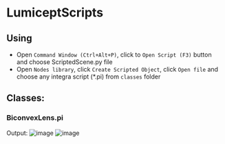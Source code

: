 # LumiceptScripts

## Using
* Open ```Command Window (Ctrl+Alt+P)```, click to ```Open Script (F3)``` button and choose ScriptedScene.py file
* Open ```Nodes library```, click ```Create Scripted Object```, click ```Open file``` and choose any integra script (*.pi) from ```classes``` folder 

## Classes:
### BiconvexLens.pi
Output:
![image](https://user-images.githubusercontent.com/13045113/79774264-43154d00-833b-11ea-88f1-e201b71397e0.png)
![image](https://user-images.githubusercontent.com/13045113/79809996-9bb80a80-837a-11ea-9fba-b31774017dde.png)